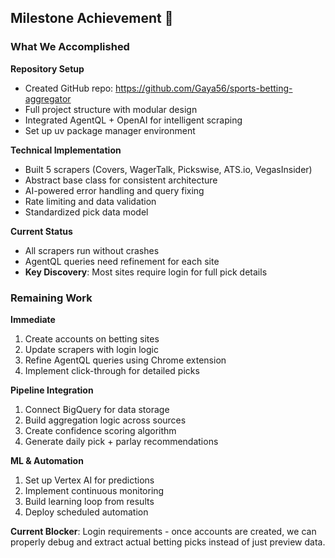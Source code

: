 ## Milestone Achievement 🎉

### What We Accomplished

**Repository Setup**
- Created GitHub repo: https://github.com/Gaya56/sports-betting-aggregator
- Full project structure with modular design
- Integrated AgentQL + OpenAI for intelligent scraping
- Set up uv package manager environment

**Technical Implementation**
- Built 5 scrapers (Covers, WagerTalk, Pickswise, ATS.io, VegasInsider)
- Abstract base class for consistent architecture
- AI-powered error handling and query fixing
- Rate limiting and data validation
- Standardized pick data model

**Current Status**
- All scrapers run without crashes
- AgentQL queries need refinement for each site
- **Key Discovery**: Most sites require login for full pick details

### Remaining Work

**Immediate**
1. Create accounts on betting sites
2. Update scrapers with login logic
3. Refine AgentQL queries using Chrome extension
4. Implement click-through for detailed picks

**Pipeline Integration**
1. Connect BigQuery for data storage
2. Build aggregation logic across sources
3. Create confidence scoring algorithm
4. Generate daily pick + parlay recommendations

**ML & Automation**
1. Set up Vertex AI for predictions
2. Implement continuous monitoring
3. Build learning loop from results
4. Deploy scheduled automation

**Current Blocker**: Login requirements - once accounts are created, we can properly debug and extract actual betting picks instead of just preview data.
